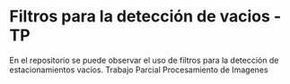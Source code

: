 # Filtros para la detección de vacios - TP
En el repositorio se puede observar el uso de filtros para la detección de estacionamientos vacíos. Trabajo Parcial Procesamiento de Imagenes
